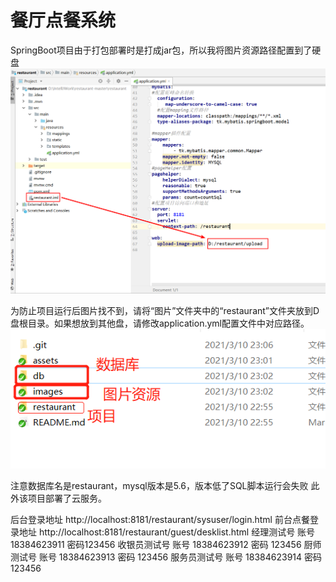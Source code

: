 # 餐厅点餐系统
SpringBoot项目由于打包部署时是打成jar包，所以我将图片资源路径配置到了硬盘
![](https://raw.githubusercontent.com/FlyingAnt8080/restaurant/master/assets/image/p1.png)

为防止项目运行后图片找不到，请将“图片”文件夹中的“restaurant”文件夹放到D盘根目录。如果想放到其他盘，请修改application.yml配置文件中对应路径。
![](https://raw.githubusercontent.com/FlyingAnt8080/restaurant/master/assets/image/p2.png)

注意数据库名是restaurant，mysql版本是5.6，版本低了SQL脚本运行会失败
此外该项目部署了云服务。

后台登录地址 http://localhost:8181/restaurant/sysuser/login.html
前台点餐登录地址 http://localhost:8181/restaurant/guest/desklist.html
经理测试号       账号 18384623911 密码123456
收银员测试号     账号 18384623912 密码 123456
厨师测试号       账号 18384623913 密码 123456
服务员测试号     账号 18384623914 密码 123456

